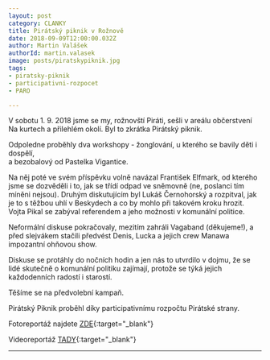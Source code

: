 ```yaml
---
layout: post
category: CLANKY
title: Pirátský piknik v Rožnově
date: 2018-09-09T12:00:00.032Z
author: Martin Valášek
authorId: martin.valasek
image: posts/piratskypiknik.jpg
tags: 
- piratsky-piknik
- participativni-rozpocet 
- PARO

---
```

V sobotu 1. 9. 2018 jsme se my, rožnovští Piráti, sešli v areálu občerstvení Na kurtech a přilehlém okolí. 
Byl to zkrátka Pirátský piknik. 

Odpoledne proběhly dva workshopy - žonglování, u kterého se bavily děti i dospělí,  
a bezobalový od Pastelka Vigantice. 

Na něj poté ve svém příspěvku volně navázal František Elfmark, od kterého jsme se 
dozvěděli i to, jak se třídí odpad ve sněmovně (ne, poslanci tím míněni nejsou). 
Druhým diskutujícím byl Lukáš Černohorský a rozpitval, jak je to s těžbou uhlí v Beskydech a co by mohlo při 
takovém kroku hrozit. Vojta Pikal se zabýval referendem a jeho možnosti v komunální politice. 

Neformální diskuse pokračovaly, mezitím zahráli Vagaband (děkujeme!), a před slejvákem stačili předvést Denis, 
Lucka a jejich crew Manawa impozantní ohňovou show. 

Diskuse se protáhly do nočních hodin a jen nás to utvrdilo v dojmu, 
že se lidé skutečně o komunální politiku zajímají, protože se týká jejich každodenních radostí i starostí. 

Těšíme se na předvolební kampaň.

Pirátský Piknik proběhl díky participativnímu rozpočtu Pirátské strany.

Fotoreportáž najdete [ZDE](https://www.facebook.com/media/set/?set=a.1843691979085287&type=1&l=0cfa0a599a){:target="_blank"}

Videoreportáž [TADY](https://www.facebook.com/pirati.roznov/videos/1493180347448709/){:target="_blank"}

- - -
